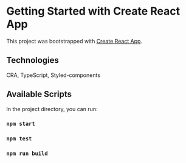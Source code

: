 # Getting Started with Create React App

This project was bootstrapped with [Create React App](https://github.com/facebook/create-react-app).

## Technologies

CRA, TypeScript, Styled-components

## Available Scripts

In the project directory, you can run:

### `npm start`

### `npm test`

### `npm run build`

